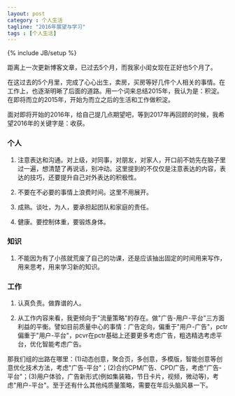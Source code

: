 ```yaml
---
layout: post
category : 个人生活
tagline: "2016年展望与学习"
tags : [个人生活]
---
```

{% include JB/setup %}

距离上一次更新博客文章，已过去5个月，而我家小闺女现在正好也5个月了。

在这过去的5个月里，完成了心心出生，卖房，买房等好几件个人相关的事情。在工作上，也逐渐明晰了后面的道路。用一个词来总结2015年，我认为是：积淀。在即将而立的2015年，开始为而立之后的生活和工作做积淀。

面对即将开始的2016年，给自己提几点期望吧，等到2017年再回顾的时候，我希望2016年的关键字是：收获。

### 个人

1. 注意表达和沟通。对上级，对同事，对朋友，对家人，开口前不妨先在脑子里过一遍，想清楚了再说话，别冲动。这里提到的不仅仅是注意表达的内容，表达的技巧，还要提升自己对外表达的积极性。

2. 不要在不必要的事情上浪费时间。这里不用展开。

3. 成熟。谈吐，为人，要承担起团队和家庭的责任。

4. 健康。要控制体重，要锻炼身体。

### 知识

1. 不能因为有了小孩就荒废了自己的功课，还是应该抽出固定的时间用来写作，用来思考，用来学习新的知识。

### 工作

1. 认真负责。做靠谱的人。

2. 从工作内容来看，我更倾向于"流量策略"的存在。做"广告-用户-平台"三方面利益的平衡。譬如目前质量中心的事情：广告定向，偏重于"用户-广告"，pctr偏重于"用户-平台"，pcvr在pctr基础上还要更多考虑广告，粗选精选考虑平台，优化智能考虑广告。

那我们组的出路在哪里：(1)动态创意，聚合页，多创意，多模版，智能创意等创意优化技术方法，考虑"广告-平台"；(2)合约CPM广告、CPD广告，考虑"广告-平台"；(3)用户体验，广告新形式(例如集装箱，节日卡片，视频，微动等)，考虑"用户-平台"。至于还有什么其他纯质量策略，需要在年后头脑风暴一下。
